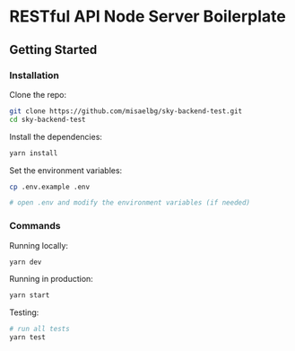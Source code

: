 # RESTful API Node Server Boilerplate

## Getting Started

### Installation

Clone the repo:

```bash
git clone https://github.com/misaelbg/sky-backend-test.git
cd sky-backend-test
```

Install the dependencies:

```bash
yarn install
```

Set the environment variables:

```bash
cp .env.example .env

# open .env and modify the environment variables (if needed)
```

### Commands

Running locally:

```bash
yarn dev
```

Running in production:

```bash
yarn start
```

Testing:

```bash
# run all tests
yarn test
